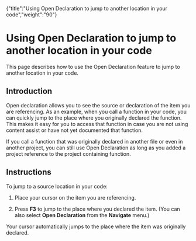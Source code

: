 {"title":"Using Open Declaration to jump to another location in your code","weight":"90"} 

# Using Open Declaration to jump to another location in your code

This page describes how to use the Open Declaration feature to jump to another location in your code.

## Introduction

Open declaration allows you to see the source or declaration of the item you are referencing. As an example, when you call a function in your code, you can quickly jump to the place where you originally declared the function. This makes it easy for you to access that function in case you are not using content assist or have not yet documented that function.

If you call a function that was originally declared in another file or even in another project, you can still use Open Declaration as long as you added a project reference to the project containing function.

## Instructions

To jump to a source location in your code:

1.  Place your cursor on the item you are referencing.
    
2.  Press **F3** to jump to the place where you declared the item. (You can also select **Open Declaration** from the **Navigate** menu.)
    

Your cursor automatically jumps to the place where the item was originally declared.